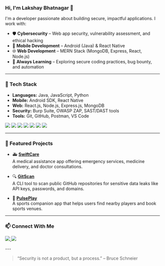 ### Hi, I'm Lakshay Bhatnagar 👋

I'm a developer passionate about building secure, impactful applications. I work with:

- 🛡️ **Cybersecurity** – Web app security, vulnerability assessment, and ethical hacking  
- 📱 **Mobile Development** – Android (Java) & React Native  
- 🌐 **Web Development** – MERN Stack (MongoDB, Express, React, Node.js)  
- 🧠 **Always Learning** – Exploring secure coding practices, bug bounty, and automation

---

### 🔧 Tech Stack
- **Languages:** Java, JavaScript, Python  
- **Mobile:** Android SDK, React Native  
- **Web:** React.js, Node.js, Express.js, MongoDB  
- **Security:** Burp Suite, OWASP ZAP, SAST/DAST tools  
- **Tools:** Git, GitHub, Postman, VS Code

<p align="left">
  <img src="https://img.shields.io/badge/Java-007396?style=for-the-badge&logo=java&logoColor=white" />
  <img src="https://img.shields.io/badge/JavaScript-F7DF1E?style=for-the-badge&logo=javascript&logoColor=black" />
  <img src="https://img.shields.io/badge/React_Native-20232A?style=for-the-badge&logo=react&logoColor=61DAFB" />
  <img src="https://img.shields.io/badge/MongoDB-4EA94B?style=for-the-badge&logo=mongodb&logoColor=white" />
  <img src="https://img.shields.io/badge/Node.js-339933?style=for-the-badge&logo=nodedotjs&logoColor=white" />
  <img src="https://img.shields.io/badge/Burp_Suite-FF6600?style=for-the-badge&logo=burpsuite&logoColor=white" />
  <img src="https://img.shields.io/badge/OWASP_ZAP-1A1A1A?style=for-the-badge&logo=OWASP&logoColor=white" />
</p>

---

### 📌 Featured Projects

- 🚑 [**SwiftCare**](https://github.com/lakshay-bhatnagar/swiftcare-now)  
  A medical assistance app offering emergency services, medicine delivery, and doctor consultations.

- 🔍 [**GitScan**](https://github.com/lakshay-bhatnagar/git-scan)  
  A CLI tool to scan public GitHub repositories for sensitive data leaks like API keys, passwords, and domains.

- 🏀 [**PulsePlay**](https://github.com/lakshay-bhatnagar/Pulse-Play)  
  A sports companion app that helps users find nearby players and book sports venues.

---

### 📫 Connect With Me

<p align="left">
  <a href="https://x.com/lkshaybhatnagar">
    <img src="https://img.shields.io/badge/Twitter-1DA1F2?style=for-the-badge&logo=twitter&logoColor=white" />
  </a>
  <a href="https://www.linkedin.com/in/lakshay-bhatnagar/">
    <img src="https://img.shields.io/badge/LinkedIn-0A66C2?style=for-the-badge&logo=linkedin&logoColor=white" />
  </a>
</p>
---

> “Security is not a product, but a process.” – Bruce Schneier

